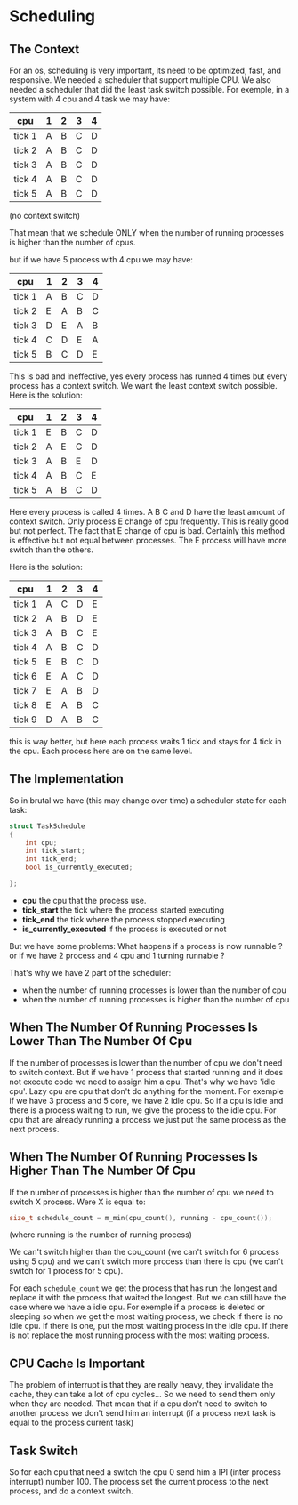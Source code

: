 # Scheduling

## The Context

For an os, scheduling is very important, its need to be optimized, fast, and responsive. We needed a scheduler that support multiple CPU. We also needed a scheduler that did the least task switch possible. For exemple, in a system with 4 cpu and 4 task we may have:

| cpu    | 1   | 2   | 3   | 4   |
| ------ | --- | --- | --- | --- |
| tick 1 | A   | B   | C   | D   |
| tick 2 | A   | B   | C   | D   |
| tick 3 | A   | B   | C   | D   |
| tick 4 | A   | B   | C   | D   |
| tick 5 | A   | B   | C   | D   |

(no context switch)

That mean that we schedule ONLY when the number of running processes is higher than the number of cpus.

but if we have 5 process with 4 cpu we may have:

| cpu    | 1   | 2   | 3   | 4   |
| ------ | --- | --- | --- | --- |
| tick 1 | A   | B   | C   | D   |
| tick 2 | E   | A   | B   | C   |
| tick 3 | D   | E   | A   | B   |
| tick 4 | C   | D   | E   | A   |
| tick 5 | B   | C   | D   | E   |

This is bad and ineffective, yes every process has runned 4 times but every process has a context switch. We want the least context switch possible. Here is the solution:

| cpu    | 1   | 2   | 3   | 4   |
| ------ | --- | --- | --- | --- |
| tick 1 | E   | B   | C   | D   |
| tick 2 | A   | E   | C   | D   |
| tick 3 | A   | B   | E   | D   |
| tick 4 | A   | B   | C   | E   |
| tick 5 | A   | B   | C   | D   |

Here every process is called 4 times. A B C and D have the least amount of context switch. Only process E change of cpu frequently. This is really good but not perfect. The fact that E change of cpu is bad. Certainly this method is effective but not equal between processes. The E process will have more switch than the others.

Here is the solution:

| cpu    | 1   | 2   | 3   | 4   |
| ------ | --- | --- | --- | --- |
| tick 1 | A   | C   | D   | E   |
| tick 2 | A   | B   | D   | E   |
| tick 3 | A   | B   | C   | E   |
| tick 4 | A   | B   | C   | D   |
| tick 5 | E   | B   | C   | D   |
| tick 6 | E   | A   | C   | D   |
| tick 7 | E   | A   | B   | D   |
| tick 8 | E   | A   | B   | C   |
| tick 9 | D   | A   | B   | C   |

this is way better, but here each process waits 1 tick and stays for 4 tick in the cpu. Each process here are on the same level.

## The Implementation

So in brutal we have (this may change over time) a scheduler state for each task:

```c
struct TaskSchedule
{
    int cpu;
    int tick_start;
    int tick_end;
    bool is_currently_executed;

};
```

- **cpu** the cpu that the process use.
- **tick_start** the tick where the process started executing
- **tick_end** the tick where the process stopped executing
- **is_currently_executed** if the process is executed or not

But we have some problems: What happens if a process is now runnable ? or if we have 2 process and 4 cpu and 1 turning runnable ?

That's why we have 2 part of the scheduler:

- when the number of running processes is lower than the number of cpu
- when the number of running processes is higher than the number of cpu

## When The Number Of Running Processes Is Lower Than The Number Of Cpu

If the number of processes is lower than the number of cpu we don't need to switch context. But if we have 1 process that started running and it does not execute code we need to assign him a cpu. That's why we have 'idle cpu'. Lazy cpu are cpu that don't do anything for the moment. For exemple if we have 3 process and 5 core, we have 2 idle cpu. So if a cpu is idle and there is a process waiting to run, we give the process to the idle cpu. For cpu that are already running a process we just put the same process as the next process.

## When The Number Of Running Processes Is Higher Than The Number Of Cpu

If the number of processes is higher than the number of cpu we need to switch X process. Were X is equal to:

```c
size_t schedule_count = m_min(cpu_count(), running - cpu_count());
```

(where running is the number of running process)

We can't switch higher than the cpu_count (we can't switch for 6 process using 5 cpu) and we can't switch more process than there is cpu (we can't switch for 1 process for 5 cpu).

For each `schedule_count` we get the process that has run the longest and replace it with the process that waited the longest. But we can still have the case where we have a idle cpu. For exemple if a process is deleted or sleeping so when we get the most waiting process, we check if there is no idle cpu. If there is one, put the most waiting process in the idle cpu. If there is not replace the most running process with the most waiting process.

## CPU Cache Is Important

The problem of interrupt is that they are really heavy, they invalidate the cache, they can take a lot of cpu cycles... So we need to send them only when they are needed. That mean that if a cpu don't need to switch to another process we don't send him an interrupt (if a process next task is equal to the process current task)

## Task Switch

So for each cpu that need a switch the cpu 0 send him a IPI (inter process interrupt) number 100. The process set the current process to the next process, and do a context switch.
